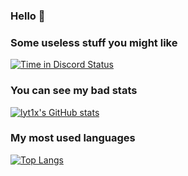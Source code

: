 ### Hello 👋

### Some useless stuff you might like

[![Time in Discord Status](https://github-readme-stats.vercel.app/api/pin/?username=lyt1x&repo=discord-time-in-status&theme=outrun)](https://github.com/lyt1x/discord-time-in-status)


### You can see my bad stats

[![lyt1x's GitHub stats](https://github-readme-stats.vercel.app/api?username=lyt1x&show_icons=true&theme=outrun)](https://github.com/anuraghazra/github-readme-stats)

### My most used languages

[![Top Langs](https://github-readme-stats.vercel.app/api/top-langs/?username=lyt1x&theme=outrun)](https://github.com/lyt1x/discord-time-in-status)
